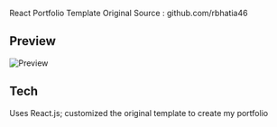 React Portfolio Template Original Source : github.com/rbhatia46

## Preview
![Preview](https://user-images.githubusercontent.com/57583457/73320486-514c4500-41f4-11ea-883d-b172fb82c99b.png)

## Tech
Uses React.js; customized the original template to create my portfolio 


